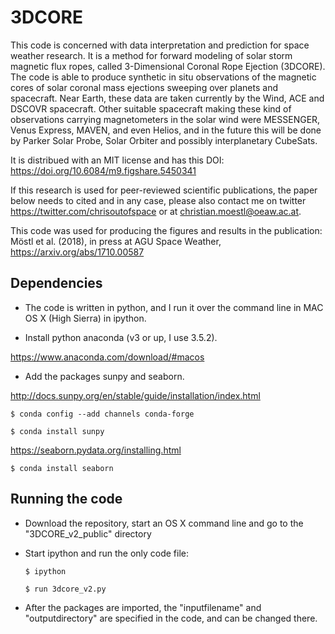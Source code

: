 # 3DCORE

This code is concerned with data interpretation and prediction for space weather research. It is a method for forward modeling of solar storm magnetic flux ropes, called 3-Dimensional Coronal Rope Ejection (3DCORE). The code is able to produce synthetic in situ observations of the magnetic cores of solar coronal mass ejections sweeping over planets and spacecraft. Near Earth, these data are taken currently by the Wind, ACE and DSCOVR spacecraft. Other suitable spacecraft making these kind of observations carrying magnetometers in the solar wind were MESSENGER, Venus Express, MAVEN, and even Helios, and in the future this will be done by Parker Solar Probe, Solar Orbiter and possibly interplanetary CubeSats.

It is distribued with an MIT license and has this DOI: https://doi.org/10.6084/m9.figshare.5450341

If this research is used for peer-reviewed scientific publications, the paper below needs to cited and in any case, please also contact me on twitter https://twitter.com/chrisoutofspace or at christian.moestl@oeaw.ac.at.

This code was used for producing the figures and results in the publication:
Möstl et al. (2018), in press at AGU Space Weather, https://arxiv.org/abs/1710.00587

## Dependencies
* The code is written in python, and I run it over the command line in MAC OS X (High Sierra) in ipython.

* Install python anaconda (v3 or up, I use 3.5.2).

https://www.anaconda.com/download/#macos

* Add the packages sunpy and seaborn. 

http://docs.sunpy.org/en/stable/guide/installation/index.html

    $ conda config --add channels conda-forge
     
    $ conda install sunpy

    
https://seaborn.pydata.org/installing.html

    $ conda install seaborn    
    

## Running the code
* Download the repository, start an OS X command line and go to the "3DCORE_v2_public" directory
* Start ipython and run the only code file:

      $ ipython
      
      $ run 3dcore_v2.py
  
* After the packages are imported, the "inputfilename" and "outputdirectory" are specified in the code, and can be changed there.




